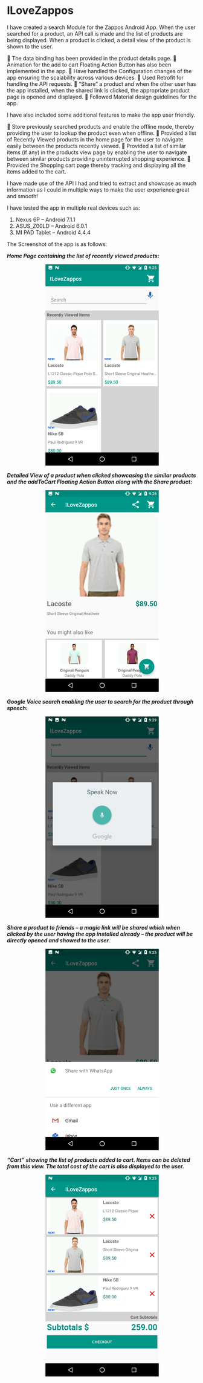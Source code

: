 # ILoveZappos

I have created a search Module for the Zappos Android App. When the user searched for a product, an API call is made and the list of products are being displayed. When a product is clicked, a detail view of the product is shown to the user. 

 The data binding has been provided in the product details page.
 Animation for the add to cart Floating Action Button has also been implemented in the app.
 Have handled the Configuration changes of the app ensuring the scalability across various devices.
 Used Retrofit for handling the API requests.
 “Share” a product and when the other user has the app installed, when the shared link is clicked, the appropriate product page is opened and displayed.
 Followed Material design guidelines for the app. 

I have also included some additional features to make the app user friendly. 

 Store previously searched products and enable the offline mode, thereby providing the user to lookup the product even when offline.
 Provided a list of Recently Viewed products in the home page for the user to navigate easily between the products recently viewed.
 Provided a list of similar items (if any) in the products view page by enabling the user to navigate between similar products providing uninterrupted shopping experience.
 Provided the Shopping cart page thereby tracking and displaying all the items added to the cart.

I have made use of the API I had and tried to extract and showcase as much information as I could in multiple ways to make the user experience great and smooth! 

I have tested the app in multiple real devices such as:

1.	Nexus 6P – Android 7.1.1 
2.	ASUS_Z00LD – Android 6.0.1
3.	MI PAD Tablet – Android 4.4.4

The Screenshot of the app is as follows:

<i><b>Home Page containing the list of recently viewed products:</b></i>

<p align="center"><img src="https://github.com/raakeshvicrak/ILoveZappos/blob/master/Screenshots/Screenshot_20170210-212529.png" width="300"></p>

<i><b>Detailed View of a product when clicked showcasing the similar products and the addToCart Floating Action Button along with the Share product:</b></i>

<p align="center"><img src="https://github.com/raakeshvicrak/ILoveZappos/blob/master/Screenshots/Screenshot_20170210-212520.png" width="300"></p>

<i><b>Google Voice search enabling the user to search for the product through speech:</b></i>

<p align="center"><img src="https://github.com/raakeshvicrak/ILoveZappos/blob/master/Screenshots/Screenshot_20170210-212956.png" width="300"></p>

<i><b>Share a product to friends – a magic link will be shared which when clicked by the user having the app installed already – the product will be directly opened and showed to the user.</b></i>

<p align="center"><img src="https://github.com/raakeshvicrak/ILoveZappos/blob/master/Screenshots/Screenshot_20170210-212555.png" width="300"></p>

<i><b>“Cart” showing the list of products added to cart. Items can be deleted from this view. The total cost of the cart is also displayed to the user.</b></i>

<p align="center"><img src="https://github.com/raakeshvicrak/ILoveZappos/blob/master/Screenshots/Screenshot_20170210-212509.png" width="300"></p>

